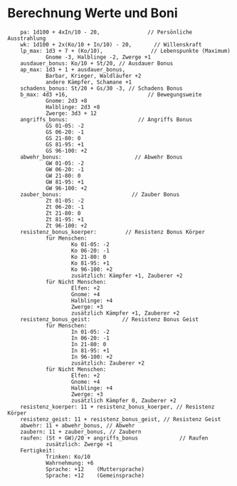 # Berechnung Werte und Boni

        pa: 1d100 + 4xIn/10 - 20,               // Persönliche Ausstrahlung
        wk: 1d100 + 2x(Ko/10 + In/10) - 20,       // Willenskraft
        lp_max: 1d3 + 7 + (Ko/10),               // Lebenspunkte (Maximum)
                Gnome -3, Halblinge -2, Zwerge +1
        ausdauer_bonus: Ko/10 + St/20, // Ausdauer Bonus
        ap_max: 1d3 + 1 + ausdauer_bonus,
                Barbar, Krieger, Waldläufer +2
                andere Kämpfer, Schamane +1
        schadens_bonus: St/20 + Gs/30 -3, // Schadens Bonus
        b_max: 4d3 +16,                         // Bewegungsweite
                Gnome: 2d3 +8
                Halblinge: 2d3 +8
                Zwerge: 3d3 + 12
        angriffs_bonus:                      // Angriffs Bonus
                GS 01-05: -2
                GS 06-20: -1
                GS 21-80: 0
                GS 81-95: +1
                GS 96-100: +2
        abwehr_bonus:                       // Abwehr Bonus
                GW 01-05: -2
                GW 06-20: -1
                GW 21-80: 0
                GW 81-95: +1
                GW 96-100: +2
        zauber_bonus:                      // Zauber Bonus
                Zt 01-05: -2
                Zt 06-20: -1
                Zt 21-80: 0
                Zt 81-95: +1
                Zt 96-100: +2
        resistenz_bonus_koerper:         // Resistenz Bonus Körper
                für Menschen:
                        Ko 01-05: -2
                        Ko 06-20: -1
                        Ko 21-80: 0
                        Ko 81-95: +1
                        Ko 96-100: +2
                        zusätzlich: Kämpfer +1, Zauberer +2
                für Nicht Menschen:
                        Elfen: +2
                        Gnome: +4
                        Halblinge: +4
                        Zwerge: +3
                        zusätzlich Kämpfer +1, Zauberer +2
        resistenz_bonus_geist:          // Resistenz Bonus Geist
                für Menschen:
                        In 01-05: -2
                        In 06-20: -1
                        In 21-80: 0
                        In 81-95: +1
                        In 96-100: +2
                        zusätzlich: Zauberer +2
                für Nicht Menschen:
                        Elfen: +2
                        Gnome: +4
                        Halblinge: +4
                        Zwerge: +3
                        zusätzlich Kämpfer 0, Zauberer +2
        resistenz_koerper: 11 + resistenz_bonus_koerper, // Resistenz Körper
        resistenz_geist: 11 + resistenz_bonus_geist, // Resistenz Geist
        abwehr: 11 + abwehr_bonus, // Abwehr
        zaubern: 11 + zauber_bonus, // Zaubern
        raufen: (St + GW)/20 + angriffs_bonus             // Raufen
                zusätzlich: Zwerge +1
        Fertigkeit:
                Trinken: Ko/10
                Wahrnehmung: +6
                Sprache: +12    (Muttersprache)
                Sprache: +12    (Gemeinsprache)